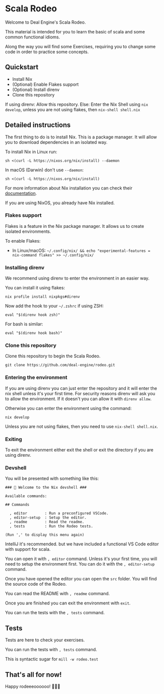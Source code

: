 Scala Rodeo
===========

Welcome to Deal Engine's Scala Rodeo.

This material is intended for you to learn the basic of scala and some
common functional idioms.

Along the way you will find some Exercises, requiring you to change some
code in order to practice some concepts.

Quickstart
----------

- Install Nix
- (Optional) Enable Flakes support
- (Optional) Install direnv
- Clone this repository

If using direnv: Allow this repository. Else: Enter the Nix Shell using `nix develop`, unless you are not using flakes, then
`nix-shell shell.nix`

Detailed instructions
----------------------
The first thing to do is to install Nix. This is a package manager. It will allow you to download
dependencies in an isolated way.

To install Nix in Linux run:

    sh <(curl -L https://nixos.org/nix/install) --daemon

In macOS (Darwin) don't use `--daemon`:

    sh <(curl -L https://nixos.org/nix/install)

For more information about Nix installation you can check their [documentation](https://nixos.org/manual/nix/stable/installation/installation.html).

If you are using NixOS, you already have Nix installed.

### Flakes support

Flakes is a feature in the Nix package manager. It allows us to create
isolated environments.

To enable Flakes:

- In Linux/macOS: `~/.config/nix/ && echo "experimental-features = nix-command flakes" >> ~/.config/nix/`

### Installing direnv

We recommend using direnv to enter the environment in an easier way.

You can install it using flakes:

    nix profile install nixpkgs#direnv

Now add the hook to your `~/.zshrc` if using ZSH:

    eval "$(direnv hook zsh)"

For bash is similar:

    eval "$(direnv hook bash)"

### Clone this repository

Clone this repository to begin the Scala Rodeo.

    git clone https://github.com/deal-engine/rodeo.git

### Entering the environment

If you are using direnv you can just enter the repository and it will
enter the nix shell unless it's your first time. For security reasons
direnv will ask you to allow the environment. If it doesn't you can
allow it with `direnv allow`.

Otherwise you can enter the environment using the command:

    nix develop

Unless you are not using flakes, then you need to use `nix-shell shell.nix`.

### Exiting

To exit the environment either exit the shell or exit the directory if you are
using direnv.

### Devshell

You will be presented with something like this:

    ### ️🔨 Welcome to the Nix devshell ###

    Available commands:

    ## Commands

      , editor        : Run a preconfigured VSCode.
      , editor-setup  : Setup the editor.
      , readme        : Read the readme.
      , tests         : Run the Rodeo tests.

    (Run ',' to display this menu again)

IntelliJ it's recommended. but we have included a functional VS Code editor with support
for scala.

You can open it with `, editor` command. Unless it's your first time,
you will need to setup the environment first. You can do it with the
`, editor-setup` command.

Once you have opened the editor you can open the `src` folder. You will
find the source code of the Rodeo.

You can read the README with `, readme` command.

Once you are finished you can exit the environment with `exit`.

You can run the tests with the `, tests` command.

Tests
-----

Tests are here to check your exercises.

You can run the tests with `, tests` command.

This is syntactic sugar for `mill -w rodeo.test`

That's all for now!
-----------------

Happy rodeeeoooooo! 🤠🏇🏻
